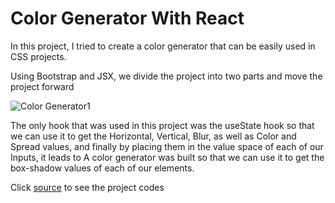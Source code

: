 # Color Generator With React
In this project, I tried to create a color generator that can be easily used in CSS projects.

Using Bootstrap and JSX, we divide the project into two parts and move the project forward

![Color Generator1](https://github.com/user-attachments/assets/36afb623-6de4-4bda-97b2-8446e48830ce)

The only hook that was used in this project was the useState hook so that we can use it to get the Horizontal, Vertical, Blur, as well as Color and Spread values, and finally by placing them in the value space of each of our Inputs, it leads to A color generator was built so that we can use it to get the box-shadow values ​​of each of our elements.

Click [source](https://github.com/aiaaee/Color_Generator_React/tree/main/Generator/src) to see the project codes
